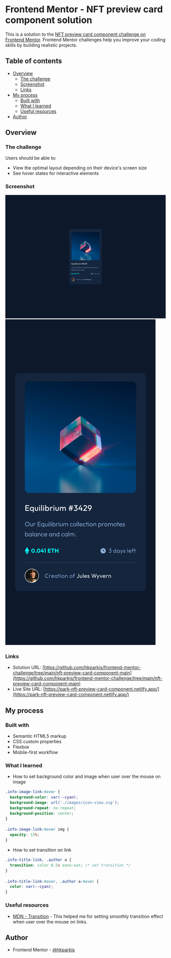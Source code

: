 # Frontend Mentor - NFT preview card component solution

This is a solution to the [NFT preview card component challenge on Frontend Mentor](https://www.frontendmentor.io/challenges/nft-preview-card-component-SbdUL_w0U). Frontend Mentor challenges help you improve your coding skills by building realistic projects. 

## Table of contents

- [Overview](#overview)
  - [The challenge](#the-challenge)
  - [Screenshot](#screenshot)
  - [Links](#links)
- [My process](#my-process)
  - [Built with](#built-with)
  - [What I learned](#what-i-learned)
  - [Useful resources](#useful-resources)
- [Author](#author)

## Overview

### The challenge

Users should be able to:

- View the optimal layout depending on their device's screen size
- See hover states for interactive elements

### Screenshot

![](./screenshot-desktop.png)
![](./screenshot-mobile.png)

### Links

- Solution URL: [https://github.com/hkparkjs/frontend-mentor-challenge/tree/main/nft-preview-card-component-main](https://github.com/hkparkjs/frontend-mentor-challenge/tree/main/nft-preview-card-component-main)
- Live Site URL: [https://park-nft-preview-card-component.netlify.app/](https://park-nft-preview-card-component.netlify.app/)

## My process

### Built with

- Semantic HTML5 markup
- CSS custom properties
- Flexbox
- Mobile-first workflow

### What I learned

- How to set background color and image when user over the mouse on image
```css
.info-image-link:hover {
  background-color: var(--cyan);
  background-image: url('./images/icon-view.svg');
  background-repeat: no-repeat;
  background-position: center;
}
  
.info-image-link:hover img {
  opacity: 15%;
}
  ```

- How to set transition on link
```css
.info-title-link, .author a {
  transition: color 0.5s ease-out; /* set transition */
}

.info-title-link:hover, .author a:hover {
  color: var(--cyan);
}
```

### Useful resources

- [MDN - Transition](https://developer.mozilla.org/en-US/docs/Web/CSS/transition) - This helped me for setting smoothly transition effect when user over the mouse on links.

## Author

- Frontend Mentor - [@hkparkjs](https://www.frontendmentor.io/profile/hkparkjs)
